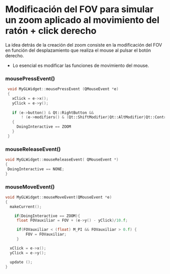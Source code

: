 # Modificación del FOV para simular un zoom aplicado al movimiento del ratón + click derecho

La idea detrás de la creación del zoom consiste en la modificación del FOV en función del desplazamiento que realiza el mouse
al pulsar el botón derecho.

 - Lo esencial es modificar las funciones de movimiento del mouse.
 
  ### mousePressEvent()
 
 ```c++
  void MyGLWidget::mousePressEvent (QMouseEvent *e)
  {
    xClick = e->x();
    yClick = e->y();
    
    if (e->button() & Qt::RightButton &&
        ! (e->modifiers() & (Qt::ShiftModifier|Qt::AltModifier|Qt::ControlModifier)))
    {
      DoingInteractive == ZOOM
    }
  }
 ```
  ### mouseReleaseEvent()
 
 ```c++
 void MyGLWidget::mouseReleaseEvent( QMouseEvent *)
{
  DoingInteractive == NONE;
}
```

 ### mouseMoveEvent()

```c++
void MyGLWidget::mouseMoveEvent(QMouseEvent *e)
{
  makeCurrent();

    if(DoingInteractive == ZOOM){
     float FOVauxiliar = FOV + (e->y() - yClick)/10.f;

     if(FOVauxiliar < (float) M_PI && FOVauxiliar > 0.f) {
         FOV = FOVauxiliar;
     }

  xClick = e->x();
  yClick = e->y();

  update ();
}
 ```

